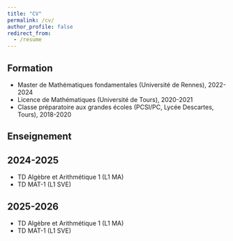 ```yaml
---
title: "CV"
permalink: /cv/
author_profile: false
redirect_from:
  - /resume
---
```



Formation
---------
* Master de Mathématiques fondamentales (Université de Rennes), 2022-2024
* Licence de Mathématiques (Université de Tours), 2020-2021
* Classe préparatoire aux grandes écoles (PCSI/PC, Lycée Descartes, Tours), 2018-2020

Enseignement
------------
## 2024-2025
* TD Algèbre et Arithmétique 1 (L1 MA)
* TD MAT-1 (L1 SVE) 

## 2025-2026
* TD Algèbre et Arithmétique 1 (L1 MA)
* TD MAT-1 (L1 SVE)
